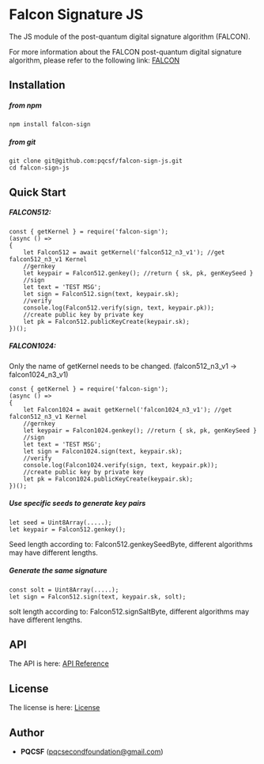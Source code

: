 Falcon Signature JS
===
The JS module of the post-quantum digital signature algorithm (FALCON).

For more information about the FALCON post-quantum digital signature algorithm, please refer to the following link: [FALCON](https://falcon-sign.info/)


Installation
---

##### from npm

	npm install falcon-sign

##### from git

	git clone git@github.com:pqcsf/falcon-sign-js.git
	cd falcon-sign-js

Quick Start 
---

##### FALCON512:

	const { getKernel } = require('falcon-sign');
	(async () => 
	{
	    let Falcon512 = await getKernel('falcon512_n3_v1'); //get falcon512_n3_v1 Kernel
	    //gernkey
	    let keypair = Falcon512.genkey(); //return { sk, pk, genKeySeed }
	    //sign
	    let text = 'TEST MSG';
	    let sign = Falcon512.sign(text, keypair.sk);
	    //verify
	    console.log(Falcon512.verify(sign, text, keypair.pk));
	    //create public key by private key
	    let pk = Falcon512.publicKeyCreate(keypair.sk);
	})();

##### FALCON1024:
Only the name of getKernel needs to be changed. (falcon512_n3_v1 -> falcon1024_n3_v1)

	const { getKernel } = require('falcon-sign');
	(async () => 
	{
	    let Falcon1024 = await getKernel('falcon1024_n3_v1'); //get falcon512_n3_v1 Kernel
	    //gernkey
	    let keypair = Falcon1024.genkey(); //return { sk, pk, genKeySeed }
	    //sign
	    let text = 'TEST MSG';
	    let sign = Falcon1024.sign(text, keypair.sk);
	    //verify
	    console.log(Falcon1024.verify(sign, text, keypair.pk));
	    //create public key by private key
	    let pk = Falcon1024.publicKeyCreate(keypair.sk);
	})();

##### Use specific seeds to generate key pairs

	let seed = Uint8Array(.....);
	let keypair = Falcon512.genkey();

Seed length according to: Falcon512.genkeySeedByte, different algorithms may have different lengths.

##### Generate the same signature

	const solt = Uint8Array(.....);
	let sign = Falcon512.sign(text, keypair.sk, solt);

solt length according to: Falcon512.signSaltByte, different algorithms may have different lengths.

API
---
The API is here: [API Reference](api.md)

License
---
The license is here: [License](LICENSE)

Author
---
- **PQCSF** (pqcsecondfoundation@gmail.com)



